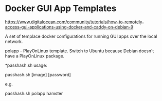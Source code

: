 # Docker GUI App Templates

https://www.digitalocean.com/community/tutorials/how-to-remotely-access-gui-applications-using-docker-and-caddy-on-debian-9

A set of templace docker configurations for running GUI apps over the local network.

polapp - PlayOnLinux template. Switch to Ubuntu because Debian doesn't have a PlayOnLinux package.

*passhash.sh usage:

passhash.sh [image] [password]

e.g.

passhash.sh polapp hamster